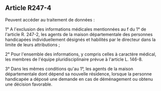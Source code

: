 ## Article R247-4

Peuvent accéder au traitement de données :

1° A l'exclusion des informations médicales mentionnées au f du 1° de l'article R. 247-2, les agents de la
maison départementale des personnes handicapées individuellement désignés et habilités par le directeur
dans la limite de leurs attributions ;

2° Pour l'ensemble des informations, y compris celles à caractère médical, les membres de l'équipe
pluridisciplinaire prévue à l'article L. 146-8.

3° Dans les mêmes conditions qu'au 1°, les agents de la maison départementale dont dépend sa nouvelle
résidence, lorsque la personne handicapée a déposé une demande en cas de déménagement ou obtenu une
décision favorable.

